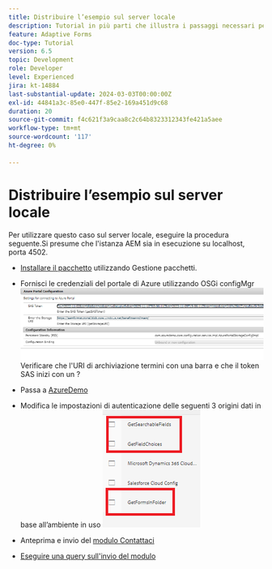 ```yaml
---
title: Distribuire l’esempio sul server locale
description: Tutorial in più parti che illustra i passaggi necessari per eseguire query sugli invii di moduli memorizzati nel portale di Azure
feature: Adaptive Forms
doc-type: Tutorial
version: 6.5
topic: Development
role: Developer
level: Experienced
jira: kt-14884
last-substantial-update: 2024-03-03T00:00:00Z
exl-id: 44841a3c-85e0-447f-85e2-169a451d9c68
duration: 20
source-git-commit: f4c621f3a9caa8c2c64b8323312343fe421a5aee
workflow-type: tm+mt
source-wordcount: '117'
ht-degree: 0%

---
```


# Distribuire l’esempio sul server locale

Per utilizzare questo caso sul server locale, eseguire la procedura seguente.Si presume che l&#39;istanza AEM sia in esecuzione su localhost, porta 4502.

* [Installare il pacchetto](assets/azuredemo.all-1.0.0-SNAPSHOT.zip) utilizzando Gestione pacchetti.

* Fornisci le credenziali del portale di Azure utilizzando OSGi configMgr
  ![azure-portal](assets/azure-portal-config.png)
Verificare che l&#39;URI di archiviazione termini con una barra e che il token SAS inizi con un ?
* Passa a [AzureDemo](http://localhost:4502/libs/fd/fdm/gui/components/admin/fdmcloudservice/fdm.html/conf/azuredemo)

* Modifica le impostazioni di autenticazione delle seguenti 3 origini dati in base all’ambiente in uso
  ![origini dati](assets/fdm-data-sources.png)

* Anteprima e invio del [modulo Contattaci](http://localhost:4502/content/dam/formsanddocuments/azureportal/contactus/jcr:content?wcmmode=disabled)

* [Eseguire una query sull&#39;invio del modulo](http://localhost:4502/content/dam/formsanddocuments/azureportal/queryformsubmissions/jcr:content?wcmmode=disabled)
